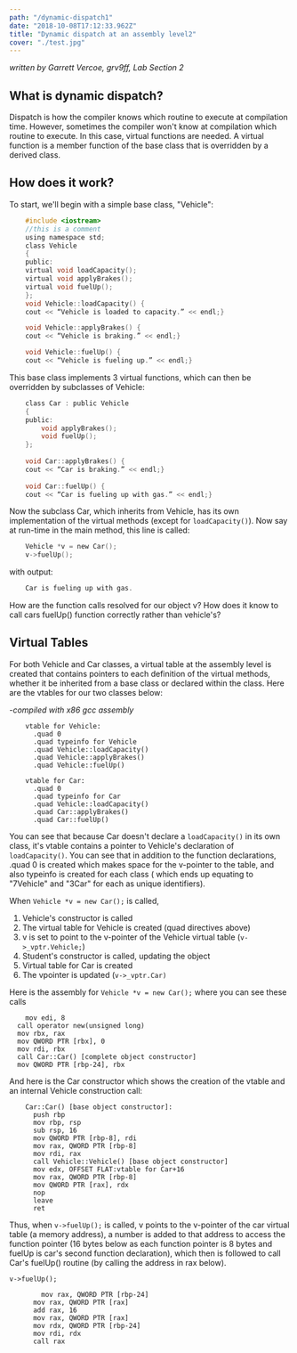 ```yaml
---
path: "/dynamic-dispatch1"
date: "2018-10-08T17:12:33.962Z"
title: "Dynamic dispatch at an assembly level2"
cover: "./test.jpg"
---
```

*written by Garrett Vercoe, grv9ff, Lab Section 2*



## What is dynamic dispatch?
Dispatch is how the compiler knows which routine to execute at compilation time. However, sometimes the compiler won't know at compilation which routine to execute. In this case, virtual functions are needed. A virtual function is a member function of the base class that is overridden by a derived class. 

## How does it work?

To start, we'll begin with a simple base class, "Vehicle":

```c
    #include <iostream>
    //this is a comment
    using namespace std;
    class Vehicle
    {
    public:
    virtual void loadCapacity();
    virtual void applyBrakes();
    virtual void fuelUp();
    };
    void Vehicle::loadCapacity() {
    cout << “Vehicle is loaded to capacity.” << endl;}

    void Vehicle::applyBrakes() {
    cout << “Vehicle is braking.” << endl;}

    void Vehicle::fuelUp() {
    cout << “Vehicle is fueling up.” << endl;}
```

This base class implements 3 virtual functions, which can then be overridden by subclasses of Vehicle:
```c
    class Car : public Vehicle
    {
    public:
    	void applyBrakes();
    	void fuelUp();
    };
    
    void Car::applyBrakes() {
    cout << “Car is braking.” << endl;}
    
    void Car::fuelUp() {
    cout << “Car is fueling up with gas.” << endl;}
```
    

Now the subclass Car, which inherits from Vehicle, has its own implementation of the virtual methods (except for `loadCapacity()`). Now say at run-time in the main method, this line is called:
```c
    Vehicle *v = new Car();
    v->fuelUp();
```
with output: 
```c
    Car is fueling up with gas.
```
How are the function calls resolved for our object v? How does it know to call cars fuelUp() function correctly rather than vehicle's? 

## Virtual Tables



For both Vehicle and Car classes, a virtual table at the assembly level is created that contains pointers to each definition of the virtual methods, whether it be inherited from a base class or declared within the class. Here are the vtables for our two classes below:

-*compiled with x86 gcc assembly*
```assembly
    vtable for Vehicle:
      .quad 0
      .quad typeinfo for Vehicle
      .quad Vehicle::loadCapacity()
      .quad Vehicle::applyBrakes()
      .quad Vehicle::fuelUp()

    vtable for Car:
      .quad 0
      .quad typeinfo for Car
      .quad Vehicle::loadCapacity()
      .quad Car::applyBrakes()
      .quad Car::fuelUp()
```
You can see that because Car doesn't declare a `loadCapacity()` in its own class, it's vtable contains a pointer to Vehicle's declaration of `loadCapacity()`. You can see that in addition to the function declarations, .quad 0 is created which makes space for the v-pointer to the table, and also typeinfo is created for each class ( which ends up equating to "7Vehicle" and "3Car" for each as unique identifiers). 

When `Vehicle *v = new Car();` is called, 

1. Vehicle's constructor is called 
2. The virtual table for Vehicle is created (quad directives above)
3. v is set to point to the v-pointer of the Vehicle virtual table (`v->_vptr.Vehicle;`)
4. Student's constructor is called, updating the object
5. Virtual table for Car is created
6. The vpointer is updated (`v->_vptr.Car)`

 

Here is the assembly for `Vehicle *v = new Car();` where you can see these calls

    	mov edi, 8
      call operator new(unsigned long)
      mov rbx, rax
      mov QWORD PTR [rbx], 0
      mov rdi, rbx
      call Car::Car() [complete object constructor]
      mov QWORD PTR [rbp-24], rbx

And here is the Car constructor which shows the creation of the vtable and an internal Vehicle construction call:
```assembly
    Car::Car() [base object constructor]:
      push rbp
      mov rbp, rsp
      sub rsp, 16
      mov QWORD PTR [rbp-8], rdi
      mov rax, QWORD PTR [rbp-8]
      mov rdi, rax
      call Vehicle::Vehicle() [base object constructor]
      mov edx, OFFSET FLAT:vtable for Car+16
      mov rax, QWORD PTR [rbp-8]
      mov QWORD PTR [rax], rdx
      nop
      leave
      ret
```
Thus, when `v->fuelUp();` is called, v points to the v-pointer of the car virtual table (a memory address), a number is added to that address to access the function pointer (16 bytes below as each function pointer is 8 bytes and fuelUp is car's second function declaration), which then is followed to call Car's fuelUp() routine (by calling the address in rax below).

`v->fuelUp();`
```assembly
    	mov rax, QWORD PTR [rbp-24]
      mov rax, QWORD PTR [rax]
      add rax, 16
      mov rax, QWORD PTR [rax]
      mov rdx, QWORD PTR [rbp-24]
      mov rdi, rdx
      call rax
```